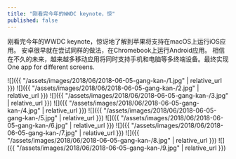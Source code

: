 ```yaml
---
title: "刚看完今年的WWDC keynote，惊"
published: false
---
```

刚看完今年的WWDC keynote，惊讶地了解到苹果将支持在macOS上运行iOS应用。
安卓很早就在尝试同样的做法，在Chromebook上运行Android应用。
相信在不久的未来，越来越多移动应用将同时支持手机和电脑等多终端设备。最终实现One app for different screens.



![]({{ "/assets/images/2018/06/2018-06-05-gang-kan-/1.jpg" | relative_url }})
![]({{ "/assets/images/2018/06/2018-06-05-gang-kan-/2.jpg" | relative_url }})
![]({{ "/assets/images/2018/06/2018-06-05-gang-kan-/3.jpg" | relative_url }})
![]({{ "/assets/images/2018/06/2018-06-05-gang-kan-/4.jpg" | relative_url }})
![]({{ "/assets/images/2018/06/2018-06-05-gang-kan-/5.jpg" | relative_url }})
![]({{ "/assets/images/2018/06/2018-06-05-gang-kan-/6.jpg" | relative_url }})
![]({{ "/assets/images/2018/06/2018-06-05-gang-kan-/7.jpg" | relative_url }})
![]({{ "/assets/images/2018/06/2018-06-05-gang-kan-/8.jpg" | relative_url }})
![]({{ "/assets/images/2018/06/2018-06-05-gang-kan-/9.jpg" | relative_url }})
